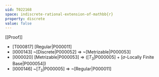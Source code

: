 ```yaml
---
uid: T022168
space: indiscrete-rational-extension-of-mathbb{r}
property: discrete
value: false
---
```

[[Proof]]

* [T000817] [Regular|P000011]
* [I000143] ~[Discrete|P000052] => ~[Metrizable|P000053]
* [I000020] [Metrizable|P000053] => ([$T_3$|P000005] + [$\sigma$-Locally Finite Base|P000054])
* [I000146] ~[$T_3$|P000005] => ~[Regular|P000011]

